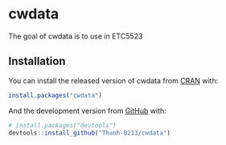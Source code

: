 
<!-- README.md is generated from README.Rmd. Please edit that file -->

# cwdata

<!-- badges: start -->

<!-- badges: end -->

The goal of cwdata is to use in ETC5523

## Installation

You can install the released version of cwdata from
[CRAN](https://CRAN.R-project.org) with:

``` r
install.packages("cwdata")
```

And the development version from [GitHub](https://github.com/) with:

``` r
# install.packages("devtools")
devtools::install_github("Thanh-8213/cwdata")
```
